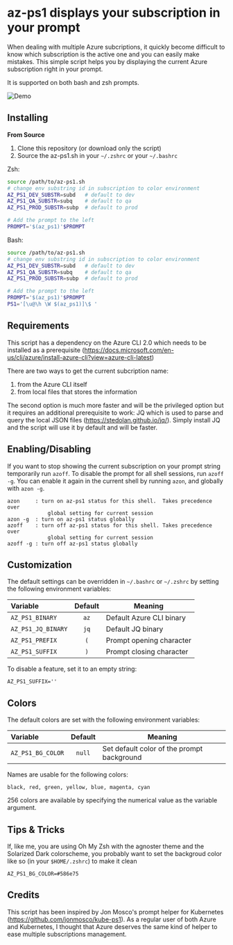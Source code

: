az-ps1 displays your subscription in your prompt
================================================

When dealing with multiple Azure subcriptions, it quickly become difficult to know which subscription is the active one and you can easily make mistakes. This simple script helps you by displaying the current Azure subscription right in your prompt.

It is supported on both bash and zsh prompts.

![Demo](images/az-ps1-prompt.gif)

## Installing

**From Source**

1. Clone this repository (or download only the script)
2. Source the az-ps1.sh in your `~/.zshrc` or your `~/.bashrc`

Zsh:
```sh
source /path/to/az-ps1.sh
# change env substring id in subscription to color environment
AZ_PS1_DEV_SUBSTR=subd   # default to dev
AZ_PS1_QA_SUBSTR=subq    # default to qa
AZ_PS1_PROD_SUBSTR=subp  # default to prod

# Add the prompt to the left
PROMPT='$(az_ps1)'$PROMPT
```

Bash:
```sh
source /path/to/az-ps1.sh
# change env substring id in subscription to color environment
AZ_PS1_DEV_SUBSTR=subd   # default to dev
AZ_PS1_QA_SUBSTR=subq    # default to qa
AZ_PS1_PROD_SUBSTR=subp  # default to prod

# Add the prompt to the left
PROMPT='$(az_ps1)'$PROMPT
PS1='[\u@\h \W $(az_ps1)]\$ '
```

## Requirements

This script has a dependency on the Azure CLI 2.0 which needs to be installed as a prerequisite (https://docs.microsoft.com/en-us/cli/azure/install-azure-cli?view=azure-cli-latest)

There are two ways to get the current subcription name:
1. from the Azure CLI itself
2. from local files that stores the information

The second option is much more faster and will be the privileged option but it requires an additional prerequisite to work: JQ which is used to parse and query the local JSON files (https://stedolan.github.io/jq/). Simply install JQ and the script will use it by default and will be faster.

## Enabling/Disabling

If you want to stop showing the current subscription on your prompt string temporarily
run `azoff`. To disable the prompt for all shell sessions, run `azoff -g`.
You can enable it again in the current shell by running `azon`, and globally
with `azon -g`.

```
azon     : turn on az-ps1 status for this shell.  Takes precedence over
             global setting for current session
azon -g  : turn on az-ps1 status globally
azoff    : turn off az-ps1 status for this shell. Takes precedence over
             global setting for current session
azoff -g : turn off az-ps1 status globally
```

## Customization

The default settings can be overridden in `~/.bashrc` or `~/.zshrc` by setting
the following environment variables:

| Variable | Default | Meaning |
| :------- | :-----: | ------- |
| `AZ_PS1_BINARY` | `az` | Default Azure CLI binary |
| `AZ_PS1_JQ_BINARY` | `jq` | Default JQ binary |
| `AZ_PS1_PREFIX` | `(` | Prompt opening character  |
| `AZ_PS1_SUFFIX` | `)` | Prompt closing character |

To disable a feature, set it to an empty string:

```
AZ_PS1_SUFFIX=''
```

## Colors

The default colors are set with the following environment variables:

| Variable | Default | Meaning |
| :------- | :-----: | ------- |
| `AZ_PS1_BG_COLOR` | `null` | Set default color of the prompt background |


Names are usable for the following colors:

```
black, red, green, yellow, blue, magenta, cyan
```

256 colors are available by specifying the numerical value as the variable
argument.

## Tips & Tricks

If, like me, you are using Oh My Zsh with the agnoster theme and the Solarized Dark colorscheme, you probably want to set the backgroud color like so (in your `$HOME/.zshrc`) to make it clean
```
AZ_PS1_BG_COLOR=#586e75
```

## Credits

This script has been inspired by Jon Mosco's prompt helper for Kubernetes (https://github.com/jonmosco/kube-ps1). As a regular user of both Azure and Kubernetes, I thought that Azure deserves the same kind of helper to ease multiple subscriptions management.